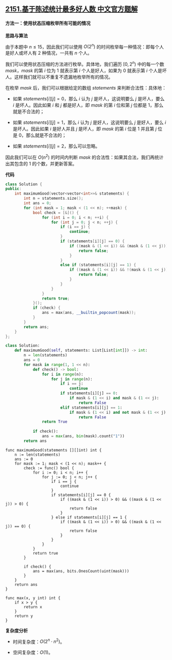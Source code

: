 ## [2151.基于陈述统计最多好人数 中文官方题解](https://leetcode.cn/problems/maximum-good-people-based-on-statements/solutions/100000/ji-yu-chen-shu-tong-ji-zui-duo-hao-ren-s-lfn9)

#### 方法一：使用状态压缩枚举所有可能的情况

**思路与算法**

由于本题中 $n \leq 15$，因此我们可以使用 $O(2^n)$ 的时间枚举每一种情况：即每个人是好人或坏人有 $2$ 种情况，一共有 $n$ 个人。

我们可以使用状态压缩的方法进行枚举。具体地，我们遍历 $[0, 2^n)$ 中的每一个数 $\textit{mask}$，$\textit{mask}$ 的第 $i$ 位为 $1$ 就表示第 $i$ 个人是好人，如果为 $0$ 就表示第 $i$ 个人是坏人。这样我们就可以不重复不遗漏地枚举所有的情况。

在枚举 $\textit{mask}$ 后，我们可以根据给定的数组 $\textit{statements}$ 来判断合法性：具体地：

- 如果 $\textit{statements}[i][j] = 0$，那么 $i$ 认为 $j$ 是坏人，这说明要么 $j$ 是坏人，要么 $i$ 是坏人。因此如果 $i$ 和 $j$ 都是好人，即 $\textit{mask}$ 的第 $i$ 位和第 $j$ 位都是 $1$，那么就是不合法的；

- 如果 $\textit{statements}[i][j] = 1$，那么 $i$ 认为 $j$ 是好人，这说明要么 $j$ 是好人，要么 $i$ 是坏人。因此如果 $i$ 是好人并且 $j$ 是坏人，即 $\textit{mask}$ 的第 $i$ 位是 $1$ 并且第 $j$ 位是 $0$，那么就是不合法的；

- 如果 $\textit{statements}[i][j] = 2$，那么可以忽略。

因此我们可以在 $O(n^2)$ 的时间内判断 $\textit{mask}$ 的合法性：如果其合法，我们再统计出其包含的 $1$ 的个数，并更新答案。

**代码**

```C++ [sol1-C++]
class Solution {
public:
    int maximumGood(vector<vector<int>>& statements) {
        int n = statements.size();
        int ans = 0;
        for (int mask = 1; mask < (1 << n); ++mask) {
            bool check = [&]() {
                for (int i = 0; i < n; ++i) {
                    for (int j = 0; j < n; ++j) {
                        if (i == j) {
                            continue;
                        }
                        if (statements[i][j] == 0) {
                            if ((mask & (1 << i)) && (mask & (1 << j))) {
                                return false;
                            }
                        }
                        else if (statements[i][j] == 1) {
                            if ((mask & (1 << i)) && !(mask & (1 << j))) {
                                return false;
                            }
                        }
                    }
                }
                return true;
            }();
            if (check) {
                ans = max(ans, __builtin_popcount(mask));
            }
        }
        return ans;
    }
};
```

```Python [sol1-Python3]
class Solution:
    def maximumGood(self, statements: List[List[int]]) -> int:
        n = len(statements)
        ans = 0
        for mask in range(1, 1 << n):
            def check() -> bool:
                for i in range(n):
                    for j in range(n):
                        if i == j:
                            continue
                        if statements[i][j] == 0:
                            if mask & (1 << i) and mask & (1 << j):
                                return False
                        elif statements[i][j] == 1:
                            if mask & (1 << i) and not mask & (1 << j):
                                return False
                return True
            
            if check():
                ans = max(ans, bin(mask).count("1"))
        return ans
```

```Golang [sol1-Golang]
func maximumGood(statements [][]int) int {
	n := len(statements)
	ans := 0
	for mask := 1; mask < (1 << n); mask++ {
		check := func() bool {
			for i := 0; i < n; i++ {
				for j := 0; j < n; j++ {
					if i == j {
						continue
					}
					if statements[i][j] == 0 {
						if ((mask & (1 << i)) > 0) && ((mask & (1 << j)) > 0) {
							return false
						}
					} else if statements[i][j] == 1 {
						if ((mask & (1 << i)) > 0) && ((mask & (1 << j)) == 0) {
							return false
						}
					}
				}
			}
			return true
		}

		if check() {
			ans = max(ans, bits.OnesCount(uint(mask)))
		}
	}
	return ans
}

func max(x, y int) int {
	if x > y {
		return x
	}
	return y
}
```

**复杂度分析**

- 时间复杂度：$O(2^n \cdot n^2)$。

- 空间复杂度：$O(1)$。